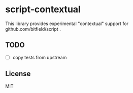 # script-contextual

This library provides experimental "contextual" support for github.com/bitfield/script .

## TODO

- [ ] copy tests from upstream

## License

MIT